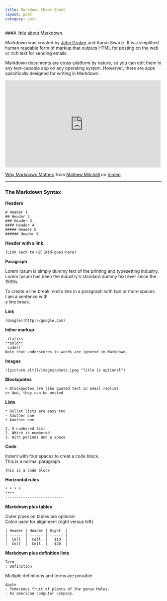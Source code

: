 ```yaml
---
title: Markdown Cheat Sheet
layout: post
category: post
---
```


###A little about Markdown.  

Markdown was created by [John Gruber](http://daringfireball.net) and Aaron Swartz. It is a simplified human readable form of markup that outputs HTML for posting on the web or rich text for sending emails.

Markdown documents are cross-platform by nature, so you can edit them in any text-capable app on any operating system. Howerver, there are apps specifically designed for writing in Markdown.

<div class="video">
<iframe src="http://player.vimeo.com/video/55297514?byline=0&amp;portrait=0" width="500" height="281" frameborder="0" webkitAllowFullScreen mozallowfullscreen allowFullScreen></iframe> 
</div>
<p><a href="http://vimeo.com/55297514">Why Markdown Matters</a> from <a href="http://vimeo.com/mathewmitchell">Mathew Mitchell</a> on <a href="http://vimeo.com">Vimeo</a>.</p>


---

### The Markdown Syntax

**Headers**

    # Header 1
    ## Header 2
    ### Header 3
	#### Header 4
	##### Header 5
	###### Header 6

**Header with a link.**   

    [Link back to H2](#id-goes-here)

**Paragraph**

Lorem Ipsum is simply dummy text of the printing and typesetting industry. Lorem Ipsum has been the industry's standard dummy text ever since the 1500s. 

To create a line break, end a line in a paragraph with two or more spaces.  
I am a sentence with  
a line break.

**Link**

    [Google](http://google.com)

**Inline markup**
	
	_italics_
 	**bold**
 	`code()`
 	Note that underscores in words are ignored in Markdown.

**Images**
    
    ![picture alt](/images/photo.jpeg "Title is optional")   
    
**Blockquotes**

    > Blockquotes are like quoted text in email replies
    >> And, they can be nested

**Lists**

    * Bullet lists are easy too
    - Another one
    + Another one

    1. A numbered list
    2. Which is numbered
    3. With periods and a space

**Code**  

Indent with four spaces to creat a code block.  
This is a normal paragraph.  

    This is a code block 

**Horizontal rules**

	* * * *
	****
	--------------------------

**Markdown plus tables**

Outer pipes on tables are optional  
Colon used for alignment (right versus left)

	| Header | Header | Right  |
	| ------ | ------ | -----: |
	|  Cell  |  Cell  |   $10  |
	|  Cell  |  Cell  |   $20  |

**Markdown plus definition lists**

	Term
	: Definition

Multiple definitions and terms are possible

	Apple
	: Pomaceous fruit of plants of the genus Malus.
	: An american computer company.
